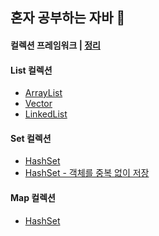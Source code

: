 ## 혼자 공부하는 자바 📝

<h4>컬렉션 프레임워크 | <a href="https://github.com/2SunE/Java-study/blob/master/src/ch13/sec01/collection.md">정리</a></h4>

<h4>List 컬렉션</h4>
<ul>
	<li>
		<a href="https://github.com/2SunE/Java-study/blob/master/src/ch13/sec01/exam01/ArrayListExample.java">ArrayList</a>
	</li>
	<li>
		<a href="https://github.com/2SunE/Java-study/tree/master/src/ch13/sec01/exam02">Vector</a>
	</li>
	<li>
		<a href="https://github.com/2SunE/Java-study/blob/master/src/ch13/sec01/exam03/LinkedListExample.java">LinkedList</a>
	</li>
</ul>

<h4>Set 컬렉션</h4>
<ul>
	<li>
		<a href="https://github.com/2SunE/Java-study/blob/master/src/ch13/sec01/exam04/HashSetExample.java">HashSet</a>
	</li>
	<li>
		<a href="https://github.com/2SunE/Java-study/blob/master/src/ch13/sec01/exam05">HashSet - 객체를 중복 없이 저장</a>
	</li>
</ul>

<h4>Map 컬렉션</h4>
<ul>
	<li>
		<a href="https://github.com/2SunE/Java-study/blob/master/src/ch13/exam01/HashSetExample.java">HashSet</a>
	</li>
</ul>